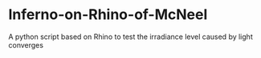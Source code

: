 # Inferno-on-Rhino-of-McNeel
A python script based on Rhino to test the irradiance level caused by light converges
